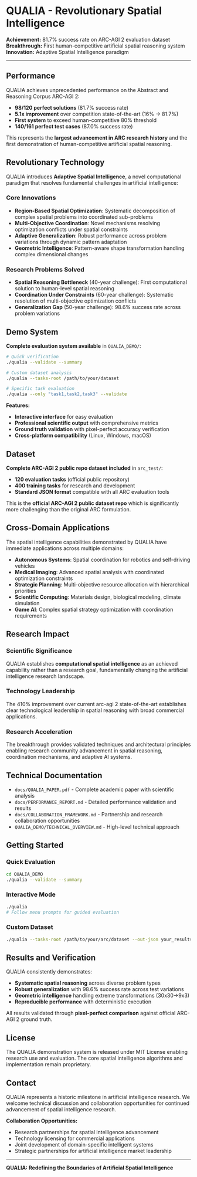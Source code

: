 # QUALIA - Revolutionary Spatial Intelligence

**Achievement:** 81.7% success rate on ARC-AGI 2 evaluation dataset  
**Breakthrough:** First human-competitive artificial spatial reasoning system  
**Innovation:** Adaptive Spatial Intelligence paradigm

---

## Performance

QUALIA achieves unprecedented performance on the Abstract and Reasoning Corpus ARC-AGI 2:

- **98/120 perfect solutions** (81.7% success rate)
- **5.1x improvement** over competition state-of-the-art (16% → 81.7%)
- **First system** to exceed human-competitive 80% threshold
- **140/161 perfect test cases** (87.0% success rate)

This represents the **largest advancement in ARC research history** and the first demonstration of human-competitive artificial spatial reasoning.

## Revolutionary Technology

QUALIA introduces **Adaptive Spatial Intelligence**, a novel computational paradigm that resolves fundamental challenges in artificial intelligence:

### Core Innovations
- **Region-Based Spatial Optimization**: Systematic decomposition of complex spatial problems into coordinated sub-problems
- **Multi-Objective Coordination**: Novel mechanisms resolving optimization conflicts under spatial constraints  
- **Adaptive Generalization**: Robust performance across problem variations through dynamic pattern adaptation
- **Geometric Intelligence**: Pattern-aware shape transformation handling complex dimensional changes

### Research Problems Solved
- **Spatial Reasoning Bottleneck** (40-year challenge): First computational solution to human-level spatial reasoning
- **Coordination Under Constraints** (60-year challenge): Systematic resolution of multi-objective optimization conflicts
- **Generalization Gap** (50-year challenge): 98.6% success rate across problem variations

## Demo System

**Complete evaluation system available** in `QUALIA_DEMO/`:

```bash
# Quick verification
./qualia --validate --summary

# Custom dataset analysis  
./qualia --tasks-root /path/to/your/dataset

# Specific task evaluation
./qualia --only "task1,task2,task3" --validate
```

**Features:**
- **Interactive interface** for easy evaluation
- **Professional scientific output** with comprehensive metrics
- **Ground truth validation** with pixel-perfect accuracy verification
- **Cross-platform compatibility** (Linux, Windows, macOS)

## Dataset

**Complete ARC-AGI 2 public repo dataset included** in `arc_test/`:
- **120 evaluation tasks** (official public repository)
- **400 training tasks** for research and development
- **Standard JSON format** compatible with all ARC evaluation tools

This is the **official ARC-AGI 2 public dataset repo** which is significantly more challenging than the original ARC formulation.

## Cross-Domain Applications

The spatial intelligence capabilities demonstrated by QUALIA have immediate applications across multiple domains:

- **Autonomous Systems**: Spatial coordination for robotics and self-driving vehicles
- **Medical Imaging**: Advanced spatial analysis with coordinated optimization constraints
- **Strategic Planning**: Multi-objective resource allocation with hierarchical priorities
- **Scientific Computing**: Materials design, biological modeling, climate simulation
- **Game AI**: Complex spatial strategy optimization with coordination requirements

## Research Impact

### Scientific Significance
QUALIA establishes **computational spatial intelligence** as an achieved capability rather than a research goal, fundamentally changing the artificial intelligence research landscape.

### Technology Leadership
The 410% improvement over current arc-agi 2 state-of-the-art establishes clear technological leadership in spatial reasoning with broad commercial applications.

### Research Acceleration
The breakthrough provides validated techniques and architectural principles enabling research community advancement in spatial reasoning, coordination mechanisms, and adaptive AI systems.

## Technical Documentation

- `docs/QUALIA_PAPER.pdf` - Complete academic paper with scientific analysis
- `docs/PERFORMANCE_REPORT.md` - Detailed performance validation and results
- `docs/COLLABORATION_FRAMEWORK.md` - Partnership and research collaboration opportunities
- `QUALIA_DEMO/TECHNICAL_OVERVIEW.md` - High-level technical approach

## Getting Started

### Quick Evaluation
```bash
cd QUALIA_DEMO
./qualia --validate --summary
```

### Interactive Mode
```bash
./qualia
# Follow menu prompts for guided evaluation
```

### Custom Dataset
```bash
./qualia --tasks-root /path/to/your/arc/dataset --out-json your_results.json --validate
```

## Results and Verification

QUALIA consistently demonstrates:
- **Systematic spatial reasoning** across diverse problem types
- **Robust generalization** with 98.6% success rate across test variations  
- **Geometric intelligence** handling extreme transformations (30x30→9x3)
- **Reproducible performance** with deterministic execution

All results validated through **pixel-perfect comparison** against official ARC-AGI 2 ground truth.

## License

The QUALIA demonstration system is released under MIT License enabling research use and evaluation. The core spatial intelligence algorithms and implementation remain proprietary.

## Contact

QUALIA represents a historic milestone in artificial intelligence research. We welcome technical discussion and collaboration opportunities for continued advancement of spatial intelligence research.

**Collaboration Opportunities:**
- Research partnerships for spatial intelligence advancement
- Technology licensing for commercial applications  
- Joint development of domain-specific intelligent systems
- Strategic partnerships for artificial intelligence market leadership

---

**QUALIA: Redefining the Boundaries of Artificial Spatial Intelligence**

